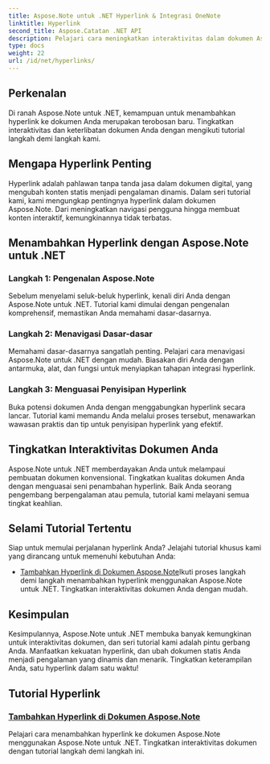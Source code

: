 ```yaml
---
title: Aspose.Note untuk .NET Hyperlink & Integrasi OneNote
linktitle: Hyperlink
second_title: Aspose.Catatan .NET API
description: Pelajari cara meningkatkan interaktivitas dalam dokumen Aspose.Note! Temukan tutorial tentang menambahkan hyperlink dengan Aspose.Note untuk .NET, sehingga meningkatkan keterlibatan dokumen Anda.
type: docs
weight: 22
url: /id/net/hyperlinks/
---
```

## Perkenalan

Di ranah Aspose.Note untuk .NET, kemampuan untuk menambahkan hyperlink ke dokumen Anda merupakan terobosan baru. Tingkatkan interaktivitas dan keterlibatan dokumen Anda dengan mengikuti tutorial langkah demi langkah kami.

## Mengapa Hyperlink Penting

Hyperlink adalah pahlawan tanpa tanda jasa dalam dokumen digital, yang mengubah konten statis menjadi pengalaman dinamis. Dalam seri tutorial kami, kami mengungkap pentingnya hyperlink dalam dokumen Aspose.Note. Dari meningkatkan navigasi pengguna hingga membuat konten interaktif, kemungkinannya tidak terbatas.

## Menambahkan Hyperlink dengan Aspose.Note untuk .NET

### Langkah 1: Pengenalan Aspose.Note

Sebelum menyelami seluk-beluk hyperlink, kenali diri Anda dengan Aspose.Note untuk .NET. Tutorial kami dimulai dengan pengenalan komprehensif, memastikan Anda memahami dasar-dasarnya.

### Langkah 2: Menavigasi Dasar-dasar

Memahami dasar-dasarnya sangatlah penting. Pelajari cara menavigasi Aspose.Note untuk .NET dengan mudah. Biasakan diri Anda dengan antarmuka, alat, dan fungsi untuk menyiapkan tahapan integrasi hyperlink.

### Langkah 3: Menguasai Penyisipan Hyperlink

Buka potensi dokumen Anda dengan menggabungkan hyperlink secara lancar. Tutorial kami memandu Anda melalui proses tersebut, menawarkan wawasan praktis dan tip untuk penyisipan hyperlink yang efektif.

## Tingkatkan Interaktivitas Dokumen Anda

Aspose.Note untuk .NET memberdayakan Anda untuk melampaui pembuatan dokumen konvensional. Tingkatkan kualitas dokumen Anda dengan menguasai seni penambahan hyperlink. Baik Anda seorang pengembang berpengalaman atau pemula, tutorial kami melayani semua tingkat keahlian.

## Selami Tutorial Tertentu

Siap untuk memulai perjalanan hyperlink Anda? Jelajahi tutorial khusus kami yang dirancang untuk memenuhi kebutuhan Anda:

- [Tambahkan Hyperlink di Dokumen Aspose.Note](./add-hyperlinks/)Ikuti proses langkah demi langkah menambahkan hyperlink menggunakan Aspose.Note untuk .NET. Tingkatkan interaktivitas dokumen Anda dengan mudah.

## Kesimpulan

Kesimpulannya, Aspose.Note untuk .NET membuka banyak kemungkinan untuk interaktivitas dokumen, dan seri tutorial kami adalah pintu gerbang Anda. Manfaatkan kekuatan hyperlink, dan ubah dokumen statis Anda menjadi pengalaman yang dinamis dan menarik. Tingkatkan keterampilan Anda, satu hyperlink dalam satu waktu!
## Tutorial Hyperlink
### [Tambahkan Hyperlink di Dokumen Aspose.Note](./add-hyperlinks/)
Pelajari cara menambahkan hyperlink ke dokumen Aspose.Note menggunakan Aspose.Note untuk .NET. Tingkatkan interaktivitas dokumen dengan tutorial langkah demi langkah ini.